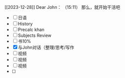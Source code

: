[[2023-12-28]]
Dear John：
  （15:11）
   那么，就开始干活吧











 - [ ] 日语
- [ ] History
- [ ] Precalc khan
- [ ]  Subjects Review
- [ ] 书10%
- [x]  与John对话（整理/思考/写作
- [ ] 视频
- [ ] 视频
- [ ] 视频
- [ ] 